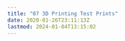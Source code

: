 ```yaml
---
title: "07 3D Printing Test Prints"
date: 2020-01-26T23:11:13Z
lastmod: 2024-01-04T13:15:02
---
```

